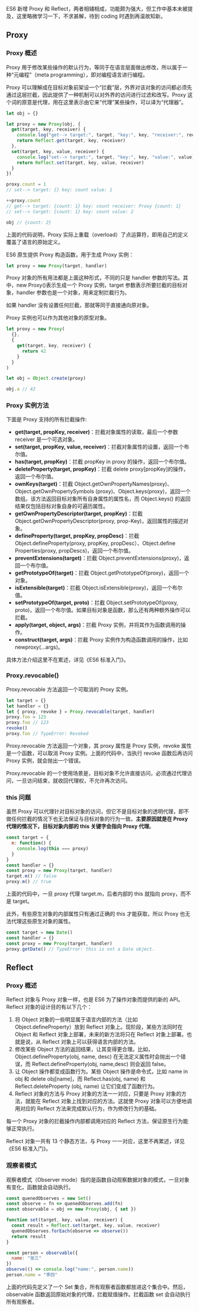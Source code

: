 ES6 新增 Proxy 和 Reflect，两者相辅相成，功能颇为强大，但工作中基本未被提及，这里略微学习一下，不求甚解，待到 coding 时遇到再温故知新。<!-- more -->

## Proxy

### Proxy 概述

Proxy 用于修改某些操作的默认行为，等同于在语言层面做出修改，所以属于一种“元编程”（meta programming），即对编程语言进行编程。

Proxy 可以理解成在目标对象前架设一个“拦截”层，外界对该对象的访问都必须先通过这层拦截，因此提供了一种机制可以对外界的访问进行过滤和改写。Proxy 这个词的原意是代理，用在这里表示由它来“代理”某些操作，可以译为“代理器”。

```javascript
let obj = {}

let proxy = new Proxy(obj, {
  get(target, key, receiver) {
    console.log("get--> target:", target, "key:", key, "receiver:", receiver)
    return Reflect.get(target, key, receiver)
  },
  set(target, key, value, receiver) {
    console.log("set--> target:", target, "key:", key, "value:", value)
    return Reflect.set(target, key, value, receiver)
  }
})

proxy.count = 1
// set--> target: {} key: count value: 1

++proxy.count
// get--> target: {count: 1} key: count receiver: Proxy {count: 1}
// set--> target: {count: 1} key: count value: 2

obj // {count: 2}
```

上面的代码说明，Proxy 实际上重载（overload）了点运算符，即用自己的定义覆盖了语言的原始定义。

ES6 原生提供 Proxy 构造函数，用于生成 Proxy 实例：

```javascript
let proxy = new Proxy(target, handler)
```

Proxy 对象的所有用法都是上面这种形式，不同的只是 handler 参数的写法。其中，new Proxy()表示生成一个 Proxy 实例，target 参数表示所要拦截的目标对象，handler 参数也是一个对象，用来定制拦截行为。

如果 handler 没有设置任何拦截，那就等同于直接通向原对象。

Proxy 实例也可以作为其他对象的原型对象。

```javascript
let proxy = new Proxy(
  {},
  {
    get(target, key, receiver) {
      return 42
    }
  }
)

let obj = Object.create(proxy)

obj.a // 42
```

### Proxy 实例方法

下面是 Proxy 支持的所有拦截操作:

- **get(target, propKey, receiver)**：拦截对象属性的读取，最后一个参数 receiver 是一个可选对象。
- **set(target, propKey, value, receiver)**：拦截对象属性的设置，返回一个布尔值。
- **has(target, propKey)**：拦截 propKey in proxy 的操作，返回一个布尔值。
- **deleteProperty(target, propKey)**：拦截 delete proxy[propKey]的操作，返回一个布尔值。
- **ownKeys(target)**：拦截 Object.getOwnPropertyNames(proxy)、Object.getOwnPropertySymbols (proxy)、Object.keys(proxy)，返回一个数组。该方法返回目标对象所有自身属性的属性名，而 Object.keys() 的返回结果仅包括目标对象自身的可遍历属性。
- **getOwnPropertyDescriptor(target, propKey)**：拦截 Object.getOwnPropertyDescriptor(proxy, prop-Key)，返回属性的描述对象。
- **defineProperty(target, propKey, propDesc)**：拦截 Object.defineProperty(proxy, propKey, propDesc）、Object.define Properties(proxy, propDescs)，返回一个布尔值。
- **preventExtensions(target)**：拦截 Object.preventExtensions(proxy)，返回一个布尔值。
- **getPrototypeOf(target)**：拦截 Object.getPrototypeOf(proxy)，返回一个对象。
- **isExtensible(target)**：拦截 Object.isExtensible(proxy)，返回一个布尔值。
- **setPrototypeOf(target, proto)**：拦截 Object.setPrototypeOf(proxy, proto)，返回一个布尔值。如果目标对象是函数，那么还有两种额外操作可以拦截。
- **apply(target, object, args)**：拦截 Proxy 实例，并将其作为函数调用的操作。
- **construct(target, args)**：拦截 Proxy 实例作为构造函数调用的操作，比如 newproxy(...args)。

具体方法介绍这里不在累述，详见《ES6 标准入门》。

### Proxy.revocable()

Proxy.revocable 方法返回一个可取消的 Proxy 实例。

```javascript
let target = {}
let handler = {}
let { proxy, revoke } = Proxy.revocable(target, handler)
proxy.foo = 123
proxy.foo // 123
revoke()
proxy.foo // TypeError: Revoked
```

Proxy.revocable 方法返回一个对象，其 proxy 属性是 Proxy 实例，revoke 属性是一个函数，可以取消 Proxy 实例。上面的代码中，当执行 revoke 函数后再访问 Proxy 实例，就会抛出一个错误。

Proxy.revocable 的一个使用场景是，目标对象不允许直接访问，必须通过代理访问，一旦访问结束，就收回代理权，不允许再次访问。

### this 问题

虽然 Proxy 可以代理针对目标对象的访问，但它不是目标对象的透明代理，即不做任何拦截的情况下也无法保证与目标对象的行为一致。**主要原因就是在 Proxy 代理的情况下，目标对象内部的 this 关键字会指向 Proxy 代理**。

```javascript
const target = {
  m: function() {
    console.log(this === proxy)
  }
}
const handler = {}
const proxy = new Proxy(target, handler)
target.m() // false
proxy.m() // true
```

上面的代码中，一旦 proxy 代理 target.m，后者内部的 this 就指向 proxy，而不是 target。

此外，有些原生对象的内部属性只有通过正确的 this 才能获取，所以 Proxy 也无法代理这些原生对象的属性。

```javascript
const target = new Date()
const handler = {}
const proxy = new Proxy(target, handler)
proxy.getDate() // TypeError: this is not a Date object.
```

## Reflect

### Proxy 概述

Reflect 对象与 Proxy 对象一样，也是 ES6 为了操作对象而提供的新的 API。Reflect 对象的设计目的有以下几个：

1. 将 Object 对象的一些明显属于语言内部的方法（比如 Object.defineProperty）放到 Reflect 对象上。现阶段，某些方法同时在 Object 和 Reflect 对象上部署，未来的新方法将只在 Reflect 对象上部署。也就是说，从 Reflect 对象上可以获得语言内部的方法。
2. 修改某些 Object 方法的返回结果，让其变得更合理。比如，Object.defineProperty(obj, name, desc) 在无法定义属性时会抛出一个错误，而 Reflect.defineProperty(obj, name,desc) 则会返回 false。
3. 让 Object 操作都变成函数行为。某些 Object 操作是命令式，比如 name in obj 和 delete obj[name]，而 Reflect.has(obj, name) 和 Reflect.deleteProperty (obj, name) 让它们变成了函数行为。
4. Reflect 对象的方法与 Proxy 对象的方法一一对应，只要是 Proxy 对象的方法，就能在 Reflect 对象上找到对应的方法。这就使 Proxy 对象可以方便地调用对应的 Reflect 方法来完成默认行为，作为修改行为的基础。

每一个 Proxy 对象的拦截操作内部都调用对应的 Reflect 方法，保证原生行为能够正常执行。

Reflect 对象一共有 13 个静态方法，与 Proxy 一一对应，这里不再累述，详见《ES6 标准入门》。

### 观察者模式

观察者模式（Observer mode）指的是函数自动观察数据对象的模式，一旦对象有变化，函数就会自动执行。

```javascript
const quenedObserves = new Set()
const observe = fn => quenedObserves.add(fn)
const observable = obj => new Proxy(obj, { set })

function set(target, key, value, receiver) {
  const result = Reflect.set(target, key, value, receiver)
  quenedObserves.forEach(observe => observe())
  return result
}

const person = observable({
  name: "张三"
})
observe(() => console.log("name:", person.name))
person.name = "李四"
```

上面的代码先定义了一个 Set 集合，所有观察者函数都放进这个集合中。然后，observable 函数返回原始对象的代理，拦截赋值操作。拦截函数 set 会自动执行所有观察者。
